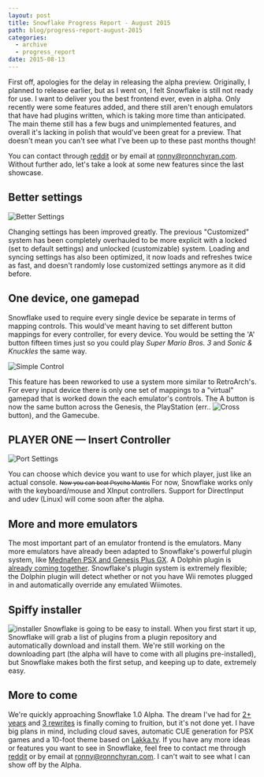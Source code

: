```yaml
---
layout: post
title: Snowflake Progress Report - August 2015
path: blog/progress-report-august-2015
categories:
  - archive
  - progress_report
date: 2015-08-13
---
```


First off, apologies for the delay in releasing the alpha preview. Originally, I planned to release earlier, but as I went on, I felt Snowflake is still not ready for use. I want to deliver you the best frontend ever, even in alpha. Only recently were some features added, and there still aren't enough emulators that have had plugins written, which is taking more time than anticipated. The main theme still has a few bugs and unimplemented features, and overall it's lacking in polish that would've been great for a preview. That doesn't mean you can't see what I've been up to these past months though!


You can contact through [reddit](http://reddit.com/u/ron975) or by email at [ronny@ronnchyran.com](mailto:ronny@ronnchyran.com). Without further ado, let's take a look at some new features since the last showcase.

Better settings
----------------


![Better Settings](http://i.imgur.com/qgVGi2U.gif)

Changing settings has been improved greatly. The previous "Customized" system has been completely overhauled to be more explicit with a locked (set to default settings) and unlocked (customizable) system.  Loading and syncing settings has also been optimized, it now loads and refreshes twice as fast, and doesn't randomly lose customized settings anymore as it did before.


One device, one gamepad
-----------------------


Snowflake used to require every single device be separate in terms of mapping controls. This would've meant having to set different button mappings for every controller, for every device. You would be setting the 'A' button fifteen times just so you could play _Super Mario Bros. 3_ and _Sonic &amp; Knuckles_ the same way.

![Simple Control](http://i.imgur.com/MIEOg9e.png)


This feature has been reworked to use a system more similar to RetroArch's. For every input device there is only one set of mappings to a "virtual" gamepad that is worked down the each emulator's controls. The A button is now the same button across the Genesis, the PlayStation (err.. ![Cross](https://upload.wikimedia.org/wikipedia/commons/c/c2/PlayStationX.svg) button), and the Gamecube.

PLAYER ONE &mdash; Insert Controller
------------------


![Port Settings](http://i.imgur.com/jOi3bVa.png)

You can choose which device you want to use for which player, just like an actual console. <small><del>Now you can beat Psycho Mantis</del></small> For now, Snowflake works only with the keyboard/mouse and XInput controllers. Support for DirectInput and udev (Linux) will come soon after the alpha.

More and more emulators
-----------------


The most important part of an emulator frontend is the emulators. Many more emulators have already been adapted to Snowflake's powerful plugin system, like [Mednafen PSX and Genesis Plus GX](https://github.com/SnowflakePowered/emulator-RetroArchBridge). A Dolphin plugin is [already coming together](https://github.com/SnowflakePowered/emulator-DolphinBridge). Snowflake's plugin system is extremely flexible; the Dolphin plugin will detect whether or not you have Wii remotes plugged in and automatically override any emulated Wiimotes.

Spiffy installer
------------------


![installer](http://i.imgur.com/IMsdNxZ.gif)
Snowflake is going to be easy to install. When you first start it up, Snowflake will grab a list of plugins from a plugin repository and automatically download and install them. We're still working on the downloading part (the alpha will have to come with all plugins pre-installed), but Snowflake makes both the first setup, and keeping up to date, extremely easy.

More to come
---------------


We're quickly approaching Snowflake 1.0 Alpha. The dream I've had for [2+ years](https://github.com/RonnChyran/Snowflake-old) and [3 rewrites](https://github.com/SnowflakePowered/snowflake-py) is finally coming to fruition, but it's not done yet. I have big plans in mind, including cloud saves, automatic CUE generation for PSX games and a 10-foot theme based on [Lakka.tv](http://www.lakka.tv/). If you have any more ideas or features you want to see in Snowflake, feel free to contact me through [reddit](http://reddit.com/u/ron975) or by email at [ronny@ronnchyran.com](mailto:ronny@ronnchyran.com). I can't wait to see what I can show off by the Alpha.
